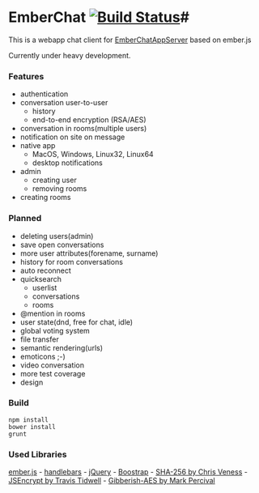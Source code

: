 # EmberChat [![Build Status](https://travis-ci.org/mwitte/EmberChat.png)](https://travis-ci.org/mwitte/EmberChat)#

This is a webapp chat client for [EmberChatAppServer](https://github.com/mwitte/EmberChatAppServer) based on ember.js
 
Currently under heavy development.
 
### Features ###
 - authentication
 - conversation user-to-user
     - history
     - end-to-end encryption (RSA/AES)
 - conversation in rooms(multiple users)
 - notification on site on message
 - native app
     - MacOS, Windows, Linux32, Linux64
     - desktop notifications
 - admin
    - creating user
    - removing rooms
 - creating rooms

### Planned ###
 - deleting users(admin)
 - save open conversations
 - more user attributes(forename, surname)
 - history for room conversations
 - auto reconnect
 - quicksearch
    - userlist
    - conversations
    - rooms
 - @mention in rooms
 - user state(dnd, free for chat, idle)
 - global voting system
 - file transfer
 - semantic rendering(urls)
 - emoticons ;-)
 - video conversation
 - more test coverage
 - design

### Build ###

```
npm install
bower install
grunt
```

### Used Libraries ###
[ember.js](http://emberjs.com/) -
[handlebars](http://handlebarsjs.com/) -
[jQuery](http://jquery.com/) -
[Boostrap](http://getbootstrap.com/) -
[SHA-256 by Chris Veness](http://www.movable-type.co.uk) -
[JSEncrypt by Travis Tidwell](http://travistidwell.com/) -
[Gibberish-AES by Mark Percival](http://mpercival.com)
